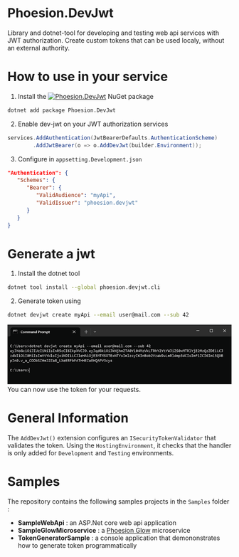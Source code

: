 # Phoesion.DevJwt
Library and dotnet-tool for developing and testing web api services with JWT authorization.
Create custom tokens that can be used localy, without an external authority.


# How to use in your service
1. Install the [![Phoesion.DevJwt](https://img.shields.io/nuget/v/Phoesion.DevJwt?color=0481ff&label=Phoesion.DevJwt&logo=nuget&style=flat-square)](https://www.nuget.org/packages/Phoesion.DevJwt) NuGet package
``` sh
dotnet add package Phoesion.DevJwt
```

2. Enable dev-jwt on your JWT authorization services
``` cs
services.AddAuthentication(JwtBearerDefaults.AuthenticationScheme)
        .AddJwtBearer(o => o.AddDevJwt(builder.Environment));
```

3. Configure in `appsetting.Development.json`
``` json
"Authentication": {
   "Schemes": {
      "Bearer": {
         "ValidAudience": "myApi",
         "ValidIssuer": "phoesion.devjwt"
      }
   }
}
```

# Generate a jwt
1. Install the dotnet tool
```sh
dotnet tool install --global phoesion.devjwt.cli
```

2. Generate token using
```sh
dotnet devjwt create myApi --email user@mail.com --sub 42
```
![console screenshot](media/console_token_generated.png?raw=true "Console output")
You can now use the token for your requests.


# General Information
The `AddDevJwt()` extension configures an `ISecurityTokenValidator` that validates the token. 
Using the `HostingEnvironment`, it checks that the handler is only added for `Development` and `Testing` environments.


# Samples
The repository contains the following samples projects in the `Samples` folder :
- **SampleWebApi** : an ASP.Net core web api application
- **SampleGlowMicroservice** : a [Phoesion Glow](https://glow.phoesion.com) microservice
- **TokenGeneratorSample** : a console application that demononstrates how to generate token programmatically




